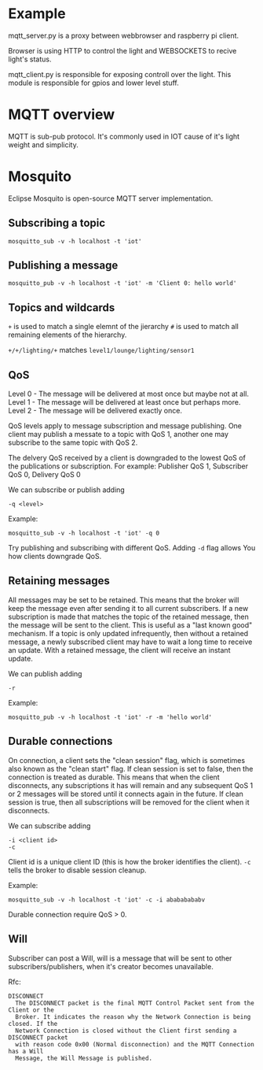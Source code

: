 # Example

mqtt_server.py is a proxy between webbrowser and raspberry pi client. 

Browser is using HTTP to control the light and WEBSOCKETS to recive light's status.

mqtt_client.py is responsible for exposing controll over the light. This module is
responsible for gpios and lower level stuff.

# MQTT overview

MQTT is sub-pub protocol. 
It's commonly used in IOT cause of it's light weight and simplicity.

# Mosquito

Eclipse Mosquito is open-source MQTT server implementation.

## Subscribing a topic

```
mosquitto_sub -v -h localhost -t 'iot'
```

## Publishing a message
```
mosquitto_pub -v -h localhost -t 'iot' -m 'Client 0: hello world'
```

## Topics and wildcards 

`+` is used to match a single elemnt of the jierarchy
`#` is used to match all remaining elements of the hierarchy.

`+/+/lighting/+` matches `level1/lounge/lighting/sensor1`

## QoS

Level 0 - The message will be delivered at most once but maybe not at all.
Level 1 - The message will be delivered at least once but perhaps more.
Level 2 - The message will be delivered exactly once.

QoS levels apply to message subscription and message publishing.
One client may publish a messate to a topic with QoS 1, another one may subscribe to the same topic with QoS 2.

The delvery QoS received by a client is downgraded to the lowest QoS of the publications or subscription.
For example: Publisher QoS 1, Subscriber QoS 0, Delivery QoS 0

We can subscribe or publish adding 
```
-q <level>
```
Example:
```
mosquitto_sub -v -h localhost -t 'iot' -q 0
```

Try publishing and subscribing with different QoS. Adding `-d` flag allows You how clients downgrade QoS.

## Retaining messages
All messages may be set to be retained. This means that the broker will keep the message even after sending it to 
all current subscribers. If a new subscription is made that matches the topic of the retained message, then the
message will be sent to the client. This is useful as a "last known good" mechanism. If a topic is only updated 
infrequently, then without a retained message, a newly subscribed client may have to wait a long time to receive
an update. With a retained message, the client will receive an instant update.

We can publish adding 
```
-r
```
Example:
```
mosquitto_pub -v -h localhost -t 'iot' -r -m 'hello world'
```


## Durable connections 
On connection, a client sets the "clean session" flag, which is sometimes also known as the "clean start" flag.
If clean session is set to false, then the connection is treated as durable. This means that when the client
disconnects, any subscriptions it has will remain and any subsequent QoS 1 or 2 messages will be stored until it
connects again in the future. If clean session is true, then all subscriptions will be removed for the client when
it disconnects.

We can subscribe adding 
```
-i <client id>
-c 
```

Client id is a unique client ID (this is how the broker identifies the client).
`-c` tells the broker to disable session cleanup.

Example:
```
mosquitto_sub -v -h localhost -t 'iot' -c -i abababababv
```

Durable connection require QoS > 0.

## Will

Subscriber can post a Will, will is a message that will be sent to other subscribers/publishers, when it's creator
becomes unavailable. 

Rfc:
```
DISCONNECT
  The DISCONNECT packet is the final MQTT Control Packet sent from the Client or the
  Broker. It indicates the reason why the Network Connection is being closed. If the
  Network Connection is closed without the Client first sending a DISCONNECT packet
  with reason code 0x00 (Normal disconnection) and the MQTT Connection has a Will
  Message, the Will Message is published.
```

